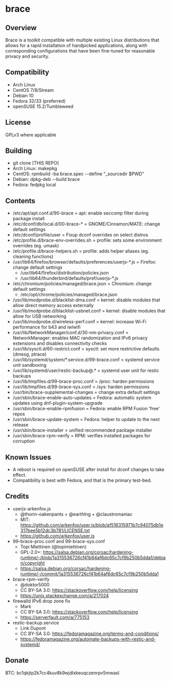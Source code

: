 brace
=====

Overview
--------
Brace is a toolkit compatible with multiple existing Linux distributions that allows for a rapid installation of handpicked applications, along with corresponding configurations that have been fine-tuned for reasonable privacy and security.

Compatibility
-------------
- Arch Linux
- CentOS 7/8/Stream
- Debian 10
- Fedora 32/33 (preferred)
- openSUSE 15.2/Tumbleweed

License
-------
GPLv3 where applicable

Building
--------
- git clone [THIS REPO]
- Arch Linux: makepkg
- CentOS: rpmbuild -ba brace.spec --define "_sourcedir $PWD"
- Debian: dpkg-deb --build brace
- Fedora: fedpkg local

Contents
--------
- /etc/apt/apt.conf.d/90-brace					= apt: enable seccomp filter during package install
- /etc/dconf/db/local.d/00-brace-*				= GNOME/Cinnamon/MATE: change default settings
- /etc/dconf/profile/user					= Fixup dconf overrides on select distros
- /etc/profile.d/brace-env-overrides.sh				= profile: sets some environment overrides (eg. umask)
- /etc/profile.d/brace-helpers.sh				= profile: adds helper aliases (eg. cleaning functions)
- /usr/lib64/firefox/browser/defaults/preferences/userjs-*.js	= Firefox: change default settings
	- /usr/lib64/firefox/distribution/policies.json
	- /usr/lib64/thunderbird/defaults/pref/userjs-*.js
- /etc/chromium/policies/managed/brace.json			= Chromium: change default settings
	- /etc/opt/chrome/policies/managed/brace.json
- /usr/lib/modprobe.d/blacklist-dma.conf			= kernel: disable modules that allow direct memory access externally
- /usr/lib/modprobe.d/blacklist-usbnet.conf			= kernel: disable modules that allow for USB networking
- /usr/lib/modprobe.d/wireless-perf.conf			= kernel: increase Wi-Fi performance for b43 and iwlwifi
- /usr/lib/NetworkManager/conf.d/30-nm-privacy.conf		= NetworkManager: enables MAC randomization and IPv6 privacy extensions and disables connectivity checks
- /usr/lib/sysctl.d/60-restrict.conf				= sysctl: set more restrictive defaults (dmesg, ptrace)
- /usr/lib/systemd/system/*.service.d/99-brace.conf		= systemd service unit sandboxing
- /usr/lib/systemd/user/restic-backup@.*			= systemd user unit for restic backups
- /usr/lib/tmpfiles.d/99-brace-proc.conf			= /proc: harden permissions
- /usr/lib/tmpfiles.d/99-brace-sys.conf				= /sys: harden permissions
- /usr/bin/brace-supplemental-changes				= change extra default settings
- /usr/sbin/brace-enable-auto-updates				= Fedora: automatic system updates using dnf-plugin-system-upgrade
- /usr/sbin/brace-enable-rpmfusion				= Fedora: enable RPM Fusion 'free' repos
- /usr/sbin/brace-update-system					= Fedora: helper to update to the next release
- /usr/sbin/brace-installer					= unified recommended package installer
- /usr/sbin/brace-rpm-verify					= RPM: verifies installed packages for corruption

Known Issues
------------
- A reboot is required on openSUSE after install for dconf changes to take effect.
- Compatibility is best with Fedora, and that is the primary test-bed.

Credits
-------
- userjs-arkenfox.js
	- @thorin-oakenpants + @earthlng + @claustromaniac
	- MIT: https://github.com/arkenfox/user.js/blob/af516315971b7c94075db1e317bee5b12dc3b781/LICENSE.txt
	- https://github.com/arkenfox/user.js
- 99-brace-proc.conf and 99-brace-sys.conf
	- Topi Miettinen (@topimiettinen)
	- GPL-2.0+: https://salsa.debian.org/corsac/hardening-runtime/-/blob/1a315536726cf41b64af6dc65c7cf9b250b5dda1/debian/copyright
	- https://salsa.debian.org/corsac/hardening-runtime/-/commit/1a315536726cf41b64af6dc65c7cf9b250b5dda1
- brace-rpm-verify
	- @doktor5000
	- CC BY-SA 3.0: https://stackoverflow.com/help/licensing
	- https://unix.stackexchange.com/a/217024
- firewalld IPv6 drop zone fix
	- Mark
	- CC BY-SA 3.0: https://stackoverflow.com/help/licensing
	- https://serverfault.com/a/775153
- restic-backup.service
	- Link Dupont
	- CC BY-SA 3.0: https://fedoramagazine.org/terms-and-conditions/
	- https://fedoramagazine.org/automate-backups-with-restic-and-systemd/

Donate
-------
BTC: bc1qkjtp2k7cc4kuv8k9wjdlxkeuqczenrpv5mwasl
